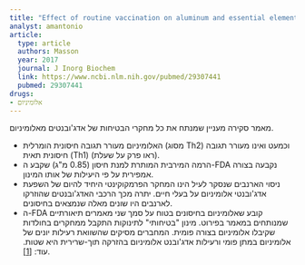 ```yaml
---
title: "Effect of routine vaccination on aluminum and essential element levels in preterm infants"
analyst: amantonio
article:
  type: article
  authors: Masson
  year: 2017
  journal: J Inorg Biochem
  link: https://www.ncbi.nlm.nih.gov/pubmed/29307441
  pubmed: 29307441
drugs:
- אלומיניום
---
```


מאמר סקירה מעניין שמנתח את כל מחקרי הבטיחות של אדג'ובנטים מאלומיניום.
- האלומיניום מעורר תגובה חיסונית הומרלית (מסוג Th2) וכמעט ואינו מעורר תגובה חיסונית תאית (Th1) (ראו פרק על שעלת).
- הרמה המירבית המותרת למנת חיסון (0.85 מ"ג) שקבע ה-FDA נקבעה בצורה אמפירית על פי היעילות של אותו המינון.
- ניסוי הארנבים שנסקר לעיל הינו המחקר הפרמקוקינטי היחיד להיום של השפעת אדג'ובנטי אלומיניום על בעלי חיים. יתרה מכך הרכבי האדג'ובנטים שהוזרקו לארנבים היו שונים מאלה שנמצאים בחיסונים.
- ה-FDA קובע שאלומיניום בחיסונים בטוח על סמך שני מאמרים תיאורתיים שמנותחים במאמר בפירוט. מינון "בטיחותי" לתינוקות התקבל ממחקרים בחולדות שקיבלו אלומיניום בצורה פומית. המחברים מסיקים שהשוואת רעילות יונים של אלומיניום במתן פומי ורעילות אדג'ובנט אלומיניום בהזרקה תוך-שרירית היא שטות. עוד: [[1]](https://www.ncbi.nlm.nih.gov/pmc/articles/PMC4318414).
